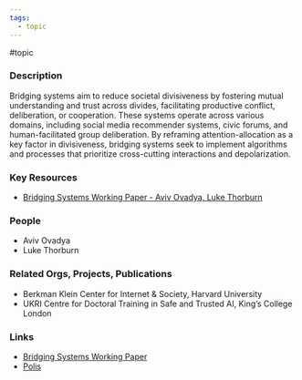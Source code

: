 ```yaml
---
tags:
  - topic
---
```

#topic

### Description

Bridging systems aim to reduce societal divisiveness by fostering mutual understanding and trust across divides, facilitating productive conflict, deliberation, or cooperation. These systems operate across various domains, including social media recommender systems, civic forums, and human-facilitated group deliberation. By reframing attention-allocation as a key factor in divisiveness, bridging systems seek to implement algorithms and processes that prioritize cross-cutting interactions and depolarization.

### Key Resources
- [Bridging Systems Working Paper - Aviv Ovadya, Luke Thorburn](https://bridging.systems/files/bridging-systems-working-paper.pdf)

### People
- Aviv Ovadya 
- Luke Thorburn 

### Related Orgs, Projects, Publications
- Berkman Klein Center for Internet & Society, Harvard University
- UKRI Centre for Doctoral Training in Safe and Trusted AI, King’s College London

### Links
- [Bridging Systems Working Paper](https://bridging.systems/files/bridging-systems-working-paper.pdf)
- [Polis](https://pol.is/)
